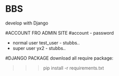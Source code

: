 # BBS
develop with Django

#ACCOUNT FRO ADMIN SITE
#account - password
- normal user
test_user - stubbs..
- super user
yx2 - stubbs..

#DJANGO PACKAGE
download all require package:
>>>  pip install -r requirements.txt
